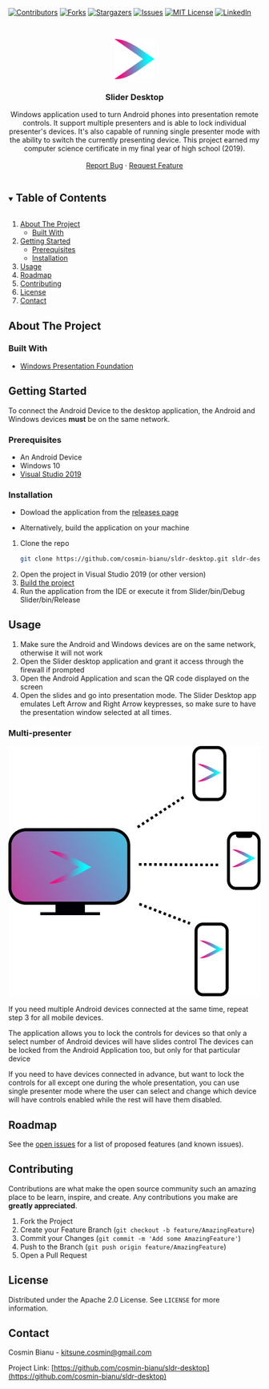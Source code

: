 <!-- PROJECT SHIELDS -->
<!--
*** I'm using markdown "reference style" links for readability.
*** Reference links are enclosed in brackets [ ] instead of parentheses ( ).
*** See the bottom of this document for the declaration of the reference variables
*** for contributors-url, forks-url, etc. This is an optional, concise syntax you may use.
*** https://www.markdownguide.org/basic-syntax/#reference-style-links
-->
[![Contributors][contributors-shield]][contributors-url]
[![Forks][forks-shield]][forks-url]
[![Stargazers][stars-shield]][stars-url]
[![Issues][issues-shield]][issues-url]
[![MIT License][license-shield]][license-url]
[![LinkedIn][linkedin-shield]][linkedin-url]

<!-- PROJECT LOGO -->
<br />
<p align="center">
  <a href="https://github.com/cosmin-bianu/sldr-desktop">
    <img src="img/logo.png" alt="Logo" width="80" height="80">
  </a>

  <h3 align="center">Slider Desktop</h3>

  <p align="center">
    Windows application used to turn Android phones into presentation remote controls. It support multiple presenters and is able to lock individual presenter's devices. It's also capable of running single presenter mode with the ability to switch the currently presenting device. This project earned my computer science certificate in my final year of high school (2019).
    <br />
    <br />
    <a href="https://github.com/cosmin-bianu/sldr-desktop/issues">Report Bug</a>
    ·
    <a href="https://github.com/cosmin-bianu/sldr-desktop/issues">Request Feature</a>
  </p>
</p>



<!-- TABLE OF CONTENTS -->
<details open="open">
  <summary><h2 style="display: inline-block">Table of Contents</h2></summary>
  <ol>
    <li>
      <a href="#about-the-project">About The Project</a>
      <ul>
        <li><a href="#built-with">Built With</a></li>
      </ul>
    </li>
    <li>
      <a href="#getting-started">Getting Started</a>
      <ul>
        <li><a href="#prerequisites">Prerequisites</a></li>
        <li><a href="#installation">Installation</a></li>
      </ul>
    </li>
    <li><a href="#usage">Usage</a></li>
    <li><a href="#roadmap">Roadmap</a></li>
    <li><a href="#contributing">Contributing</a></li>
    <li><a href="#license">License</a></li>
    <li><a href="#contact">Contact</a></li>
  </ol>
</details>



<!-- ABOUT THE PROJECT -->
## About The Project

### Built With

* [Windows Presentation Foundation](https://docs.microsoft.com/en-us/dotnet/desktop/wpf/?view=netdesktop-5.0)

<!-- GETTING STARTED -->
## Getting Started

To connect the Android Device to the desktop application, the Android and Windows devices **must** be on the same network.

### Prerequisites

* An Android Device
* Windows 10
* [Visual Studio 2019](https://visualstudio.microsoft.com/vs/)

### Installation

* Dowload the application from the [releases page](https://github.com/cosmin-bianu/sldr-desktop/releases)

* Alternatively, build the application on your machine

1. Clone the repo
   ```sh
   git clone https://github.com/cosmin-bianu/sldr-desktop.git sldr-desktop
   ```
2. Open the project in Visual Studio 2019 (or other version)
3. [Build the project](https://docs.microsoft.com/en-us/visualstudio/ide/building-and-cleaning-projects-and-solutions-in-visual-studio?view=vs-2019)
4. Run the application from the IDE or execute it from Slider/bin/Debug Slider/bin/Release

<!-- USAGE EXAMPLES -->
## Usage

1. Make sure the Android and Windows devices are on the same network, otherwise it will not work
2. Open the Slider desktop application and grant it access through the firewall if prompted
3. Open the Android Application and scan the QR code displayed on the screen
4. Open the slides and go into presentation mode. The Slider Desktop app emulates Left Arrow and Right Arrow keypresses, so make sure to have the presentation window selected at all times.

### Multi-presenter

<p align="center">
    <img src="https://github.com/cosmin-bianu/sldr-desktop/raw/master/img/demo.png" height="500">
</p>

If you need multiple Android devices connected at the same time, repeat step 3 for all mobile devices.

The application allows you to lock the controls for devices so that only a select number of Android devices will have slides control
The devices can be locked from the Android Application too, but only for that particular device

If you need to have devices connected in advance, but want to lock the controls for all except one during the whole presentation, you can use single presenter mode where the user can select and change which device will have controls enabled while the rest will have them disabled. 

<!-- ROADMAP -->
## Roadmap

See the [open issues](https://github.com/cosmin-bianu/sldr-desktop/issues) for a list of proposed features (and known issues).

<!-- CONTRIBUTING -->
## Contributing

Contributions are what make the open source community such an amazing place to be learn, inspire, and create. Any contributions you make are **greatly appreciated**.

1. Fork the Project
2. Create your Feature Branch (`git checkout -b feature/AmazingFeature`)
3. Commit your Changes (`git commit -m 'Add some AmazingFeature'`)
4. Push to the Branch (`git push origin feature/AmazingFeature`)
5. Open a Pull Request



<!-- LICENSE -->
## License

Distributed under the Apache 2.0 License. See `LICENSE` for more information.


<!-- CONTACT -->
## Contact

Cosmin Bianu - kitsune.cosmin@gmail.com

Project Link: [https://github.com/cosmin-bianu/sldr-desktop](https://github.com/cosmin-bianu/sldr-desktop)

<!-- MARKDOWN LINKS & IMAGES -->
<!-- https://www.markdownguide.org/basic-syntax/#reference-style-links -->
[contributors-shield]: https://img.shields.io/github/contributors/cosmin-bianu/sldr-desktop.svg?style=for-the-badge
[contributors-url]: https://github.com/cosmin-bianu/sldr-desktop/graphs/contributors
[forks-shield]: https://img.shields.io/github/forks/cosmin-bianu/sldr-desktop.svg?style=for-the-badge
[forks-url]: https://github.com/cosmin-bianu/sldr-desktop/network/members
[stars-shield]: https://img.shields.io/github/stars/cosmin-bianu/sldr-desktop.svg?style=for-the-badge
[stars-url]: https://github.com/cosmin-bianu/sldr-desktop/stargazers
[issues-shield]: https://img.shields.io/github/issues/cosmin-bianu/sldr-desktop.svg?style=for-the-badge
[issues-url]: https://github.com/cosmin-bianu/sldr-desktop/issues
[license-shield]: https://img.shields.io/github/license/cosmin-bianu/sldr-desktop.svg?style=for-the-badge
[license-url]: https://github.com/cosmin-bianu/sldr-desktop/blob/master/LICENSE.txt
[linkedin-shield]: https://img.shields.io/badge/-LinkedIn-black.svg?style=for-the-badge&logo=linkedin&colorB=555
[linkedin-url]: https://linkedin.com/in/cosmin-bianu
